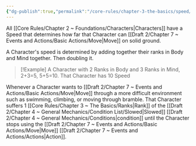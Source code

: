 ```yaml
---
{"dg-publish":true,"permalink":"/core-rules/chapter-3-the-basics/speed/"}
---
```


All [[Core Rules/Chapter 2 ~ Foundations/Characters\|Characters]] have a Speed that determines how far that Character can [[Draft 2/Chapter 7 ~ Events and Actions/Basic Actions/Move\|Move]] on solid ground.

A Character's speed is determined by adding together their ranks in Body and Mind together. Then doubling it.
>[!Example]
>A Character with 2 Ranks in Body and 3 Ranks in Mind, 2+3=5, 5+5=10. That Character has 10 Speed

Whenever a Character wants to [[Draft 2/Chapter 7 ~ Events and Actions/Basic Actions/Move\|Move]] through a more difficult environment such as swimming, climbing, or moving through bramble. That Character suffers 1 [[Core Rules/Chapter 3 ~ The Basics/Ranks\|Rank]] of the [[Draft 2/Chapter 4 ~ General Mechanics/Condition List/Slowed\|Slowed]] [[Draft 2/Chapter 4 ~ General Mechanics/Conditions\|condition]] until the Character stops using the [[Draft 2/Chapter 7 ~ Events and Actions/Basic Actions/Move\|Move]] [[Draft 2/Chapter 7 ~ Events and Actions/Actions\|Action]].